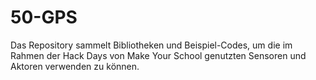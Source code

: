 # 50-GPS
 Das Repository sammelt Bibliotheken und Beispiel-Codes, um die im Rahmen der Hack Days von Make Your School genutzten Sensoren und Aktoren verwenden zu können.
